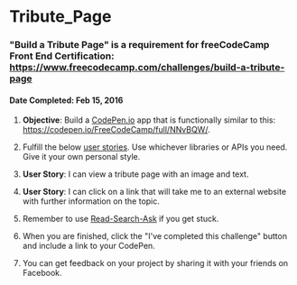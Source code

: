 # **Tribute_Page**
### **"Build a Tribute Page"** is a requirement for freeCodeCamp Front End Certification: https://www.freecodecamp.com/challenges/build-a-tribute-page
#### **Date Completed**: Feb 15, 2016

1. **Objective**: Build a [CodePen.io]('https://codepen.io') app that is functionally similar to this: https://codepen.io/FreeCodeCamp/full/NNvBQW/.

2. Fulfill the below [user stories]('https://en.wikipedia.org/wiki/User_story'). Use whichever libraries or APIs you need. Give it your own personal style.

3. **User Story**: I can view a tribute page with an image and text.

4. **User Story**: I can click on a link that will take me to an external website with further information on the topic.

5. Remember to use [Read-Search-Ask]('https://github.com/FreeCodeCamp/freecodecamp/wiki/FreeCodeCamp-Get-Help') if you get stuck.

6. When you are finished, click the "I've completed this challenge" button and include a link to your CodePen.

7. You can get feedback on your project by sharing it with your friends on Facebook.
